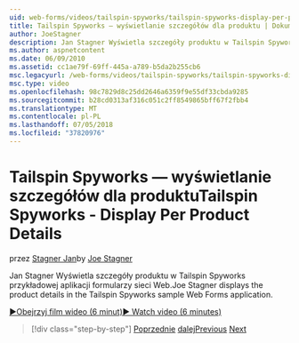 ```yaml
---
uid: web-forms/videos/tailspin-spyworks/tailspin-spyworks-display-per-product-details
title: Tailspin Spyworks — wyświetlanie szczegółów dla produktu | Dokumentacja firmy Microsoft
author: JoeStagner
description: Jan Stagner Wyświetla szczegóły produktu w Tailspin Spyworks przykładowej aplikacji formularzy sieci Web.
ms.author: aspnetcontent
ms.date: 06/09/2010
ms.assetid: cc1ae79f-69ff-445a-a789-b5da2b255cb6
msc.legacyurl: /web-forms/videos/tailspin-spyworks/tailspin-spyworks-display-per-product-details
msc.type: video
ms.openlocfilehash: 98c7829d8c25dd2646a6359f9e55df33cbda9285
ms.sourcegitcommit: b28cd0313af316c051c2ff8549865bff67f2fbb4
ms.translationtype: MT
ms.contentlocale: pl-PL
ms.lasthandoff: 07/05/2018
ms.locfileid: "37820976"
---
```

<a name="tailspin-spyworks---display-per-product-details"></a><span data-ttu-id="0738c-103">Tailspin Spyworks — wyświetlanie szczegółów dla produktu</span><span class="sxs-lookup"><span data-stu-id="0738c-103">Tailspin Spyworks - Display Per Product Details</span></span>
====================
<span data-ttu-id="0738c-104">przez [Stagner Jan](https://github.com/JoeStagner)</span><span class="sxs-lookup"><span data-stu-id="0738c-104">by [Joe Stagner](https://github.com/JoeStagner)</span></span>

<span data-ttu-id="0738c-105">Jan Stagner Wyświetla szczegóły produktu w Tailspin Spyworks przykładowej aplikacji formularzy sieci Web.</span><span class="sxs-lookup"><span data-stu-id="0738c-105">Joe Stagner displays the product details in the Tailspin Spyworks sample Web Forms application.</span></span>

[<span data-ttu-id="0738c-106">&#9654;Obejrzyj film wideo (6 minut)</span><span class="sxs-lookup"><span data-stu-id="0738c-106">&#9654; Watch video (6 minutes)</span></span>](https://channel9.msdn.com/Blogs/ASP-NET-Site-Videos/tailspin-spyworks-display-per-product-details)

> [!div class="step-by-step"]
> <span data-ttu-id="0738c-107">[Poprzednie](tailspin-spyworks-display-the-product-list.md)
> [dalej](tailspin-spyworks-adding-items-to-the-shopping-cart.md)</span><span class="sxs-lookup"><span data-stu-id="0738c-107">[Previous](tailspin-spyworks-display-the-product-list.md)
[Next](tailspin-spyworks-adding-items-to-the-shopping-cart.md)</span></span>
